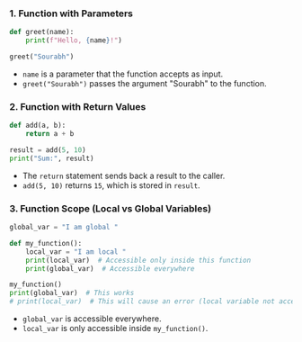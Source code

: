 
### **1. Function with Parameters**
```python
def greet(name):
    print(f"Hello, {name}!")

greet("Sourabh")
```

- `name` is a parameter that the function accepts as input.
- `greet("Sourabh")` passes the argument "Sourabh" to the function.

### **2. Function with Return Values**
```python
def add(a, b):
    return a + b

result = add(5, 10)
print("Sum:", result)
```

- The `return` statement sends back a result to the caller.
- `add(5, 10)` returns `15`, which is stored in `result`.

### **3. Function Scope (Local vs Global Variables)**
```python
global_var = "I am global "

def my_function():
    local_var = "I am local "
    print(local_var)  # Accessible only inside this function
    print(global_var)  # Accessible everywhere

my_function()
print(global_var)  # This works
# print(local_var)  # This will cause an error (local variable not accessible outside the function)
```

- `global_var` is accessible everywhere.
- `local_var` is only accessible inside `my_function()`.

